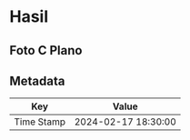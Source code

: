 # Hasil

## Foto C Plano


## Metadata

| Key        | Value               |
| ---------- | ------------------- |
| Time Stamp | 2024-02-17 18:30:00 |



